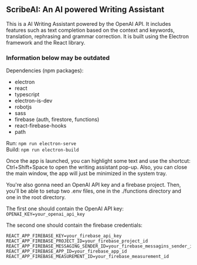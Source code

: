 ## ScribeAI: An AI powered Writing Assistant

This is a AI Writing Assistant powered by the OpenAI API. It includes features such as text completion based on the context and keywords, translation, rephrasing and grammar correction. It is built using the Electron framework and the React library.

### Information below may be outdated
Dependencies (npm packages):
- electron
- react
- typescript
- electron-is-dev
- robotjs
- sass
- firebase (auth, firestore, functions)
- react-firebase-hooks
- path

Run: `npm run electron-serve` <br />
Build: `npm run electron-build`

Once the app is launched, you can highlight some text and use the shortcut: Ctrl+Shift+Space to open the writing assistant pop-up. Also, you can close the main window, the app will just be minimized in the system tray.

You're also gonna need an OpenAI API key and a firebase project.
Then, you'll be able to setup two .env files, one in the ./functions directory and one in the root directory.

The first one should contain the OpenAI API key: <br />
`OPENAI_KEY=your_openai_api_key`

The second one should contain the firebase credentials: 
``` 
REACT_APP_FIREBASE_KEY=your_firebase_api_key
REACT_APP_FIREBASE_PROJECT_ID=your_firebase_project_id
REACT_APP_FIREBASE_MESSAGING_SENDER_ID=your_firebase_messagins_sender_id
REACT_APP_FIREBASE_APP_ID=your_firebase_app_id
REACT_APP_FIREBASE_MEASUREMENT_ID=your_firebase_measurement_id
```
